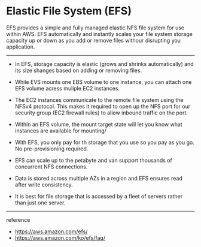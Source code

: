 # Elastic File System (EFS)

EFS provides a simple and fully managed elastic NFS file system for use within AWS. EFS automatically and instantly scales your file system storage capacity up or down as you add or remove files withour disrupting you application.

---

- In EFS, storage capacity is elastic (grows and shrinks automatically) and its size shanges based on adding or removing files.

- While EVS mounts one EBS volume to one instance, you can attach one EFS volume acress muliple EC2 instances.

- The EC2 instances communicate to the remote file system using the NFSv4 protocol. This makes it required to open up the NFS port for our security group (EC2 firewall rules) to allow inbound traffic on the port.

- Within an EFS volume, the mount target state will let you know what instances are available for mounting/

- With EFS, you only pay for th storage that you use so you pay as you go. No pre-provisioning required.

- EFS can scale up to the petabyte and van support thousands of concurrent NFS connections.

- Data is stored across multiple AZs in a region and EFS ensures read after write consistency.

- It is best for file storage that is accessed by a fleet of servers rather than just one server.

---
reference
- https://aws.amazon.com/efs/
- https://aws.amazon.com/ko/efs/faq/